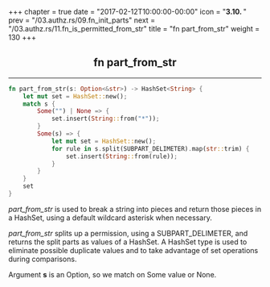 +++
chapter = true
date = "2017-02-12T10:00:00-00:00"
icon = "<b>3.10. </b>"
prev = "/03.authz.rs/09.fn_init_parts"
next = "/03.authz.rs/11.fn_is_permitted_from_str"
title = "fn part_from_str"
weight = 130
+++

## <center>fn part_from_str</center>
<hr/>

```rust
fn part_from_str(s: Option<&str>) -> HashSet<String> {
    let mut set = HashSet::new();
    match s {
        Some("") | None => {
            set.insert(String::from("*"));
        }
        Some(s) => {
            let mut set = HashSet::new();
            for rule in s.split(SUBPART_DELIMETER).map(str::trim) {
                set.insert(String::from(rule));
            }
        }
    }
    set
}
```
*part_from_str* is used to break a string into pieces and return those pieces in a HashSet, using a default wildcard asterisk when necessary.

*part_from_str* splits up a permission, using a SUBPART_DELIMETER, and returns the split parts as values of a HashSet.  A HashSet type is used to eliminate possible duplicate values and to take advantage of set operations during comparisons.

Argument **s** is an Option, so we match on Some value or None.
